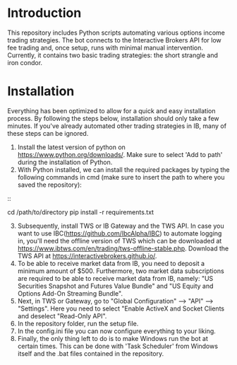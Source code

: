 Introduction
============

This repository includes Python scripts automating various options income trading strategies. The bot connects to the Interactive Brokers API for low fee trading and, once setup, runs with minimal manual intervention. Currently, it contains two basic trading strategies: the short strangle and iron condor.

Installation
============
Everything has been optimized to allow for a quick and easy installation process. By following the steps below, installation should only take a few minutes. If you've already automated other trading strategies in IB, many of these steps can be ignored.

1. Install the latest version of python on https://www.python.org/downloads/. Make sure to select 'Add to path' during the installation of Python.
2. With Python installed, we can install the required packages by typing the following commands in cmd (make sure to insert the path to where you saved the repository): 

::


  cd /path/to/directory
  pip install -r requirements.txt

3. Subsequently, install TWS or IB Gateway and the TWS API. In case you want to use IBC(https://github.com/IbcAlpha/IBC) to automate logging in, you'll need the offline version of TWS which can be downloaded at https://www.ibtws.com/en/trading/tws-offline-stable.php. Download the TWS API at https://interactivebrokers.github.io/.
4. To be able to receive market data from IB, you need to deposit a minimum amount of $500. Furthermore, two market data subscriptions are required to be able to receive market data from IB, namely: "US Securities Snapshot and Futures Value Bundle" and "US Equity and Options Add-On Streaming Bundle".
5. Next, in TWS or Gateway, go to "Global Configuration" --> "API" --> "Settings". Here you need to select "Enable ActiveX and Socket Clients and deselect "Read-Only API".
6. In the repository folder, run the setup file. 
7. In the config.ini file you can now configure everything to your liking. 
8. Finally, the only thing left to do is to make Windows run the bot at certain times. This can be done with 'Task Scheduler' from Windows itself and the .bat files contained in the repository.

